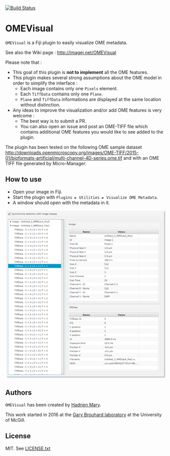 [![Build Status](https://github.com/fiji/OMEVisual/actions/workflows/build.yml/badge.svg)](https://github.com/fiji/OMEVisual/actions/workflows/build.yml)

# OMEVisual

`OMEVisual` is a Fiji plugin to easily visualize OME metadata.

See also the Wiki page : http://imagej.net/OMEVisual

Please note that :

- This goal of this plugin is **not to implement** all the OME features.
- This plugin makes several strong assumptions about the OME model in order to simplify the interface :
    - Each image contains only one `Pixels` element.
    - Each `TiffData` contains only one `Plane`.
    - `Plane` and `TiffData` informations are displayed at the same location without distinction.
- Any ideas to improve the visualization and/or add OME features is very welcome :
    - The best way is to submit a PR.
    - You can also open an issue and post an OME-TIFF file which contains additional OME features you would like to see added to the plugin.

The plugin has been tested on the following OME sample dataset http://downloads.openmicroscopy.org/images/OME-TIFF/2015-01/bioformats-artificial/multi-channel-4D-series.ome.tif and with an OME TIFF file generated by Micro-Manager.

## How to use

- Open your image in Fiji.
- Start the plugin with `Plugins ► Utilities ► Visualize OME Metadata`.
- A window should open with the metadata in it.

![OMEVisual Screenshot](screenshot.png)

## Authors

`OMEVisual` has been created by [Hadrien Mary](mailto:hadrien.mary@gmail.com).

This work started in 2016 at the [Gary Brouhard laboratory](http://brouhardlab.mcgill.ca/) at the University of McGill.

## License

MIT. See [LICENSE.txt](LICENSE.txt)
